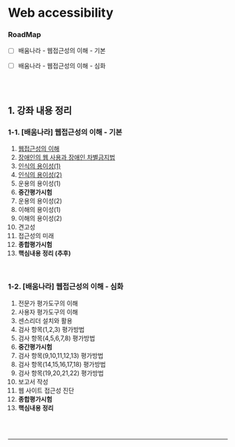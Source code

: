 # Web accessibility



### RoadMap

- [ ] 배움나라 - 웹접근성의 이해 - 기본
- [ ] 배움나라 - 웹접근성의 이해 - 심화



<br><br>



## 1. 강좌 내용 정리



### 1-1. [배움나라] 웹접근성의 이해 - 기본



1. [웹접근성의 이해](./estudy1/chapter01.md)
2. [장애인의 웹 사용과 장애인 차별금지법](./estudy1/chapter02.md)
3. [인식의 용이성(1)](./estudy1/chapter03.md)
4. [인식의 용이성(2)](./estudy1/chapter04.md)
5. 운용의 용이성(1)
6. **중간평가시험**
7. 운용의 용이성(2)
8. 이해의 용이성(1)
9. 이해의 용이성(2)
10. 견고성
11. 접근성의 미래
12. **종합평가시험**
13. **핵심내용 정리 (추후)**





<br>

### 1-2. [배움나라] 웹접근성의 이해 - 심화



1. 전문가 평가도구의 이해
2. 사용자 평가도구의 이해
3. 센스리더 설치와 활용
4. 검사 항목(1,2,3) 평가방법
5. 검사 항목(4,5,6,7,8) 평가방법
6. **중간평가시험**
7. 검사 항목(9,10,11,12,13) 평가방법
8. 검사 항목(14,15,16,17,18) 평가방법
9. 검사 항목(19,20,21,22) 평가방법
10. 보고서 작성
11. 웹 사이트 접근성 진단
12. **종합평가시험**
13. **핵심내용 정리**



<br><br>























---



